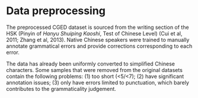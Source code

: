 # Data preprocessing

The preprocessed CGED dataset is sourced from the writing section of the HSK (Pinyin of *Hanyu Shuiping Kaoshi*, Test of Chinese Level) (Cui et al, 2011; Zhang et al, 2013). Native Chinese speakers were trained to manually annotate grammatical errors and provide corrections corresponding to each error.

The data has already been uniformly converted to simplified Chinese characters. Some samples that were removed from the original datasets contain the following problems: (1) too short (<5/<7); (2) have significant annotation issues; (3)  only have errors limited to punctuation, which barely contributes to the grammaticality judgement.
